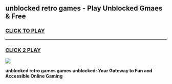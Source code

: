
## unblocked retro games - Play Unblocked Gmaes & Free
<h3>
<a href="https://news.freeplayer.one?title=unblocked_retro_games&ref=16F">CLICK TO PLAY</a></h3>
<hr>

<h3>
<a href="https://news.freeplayer.one?title=unblocked_retro_games&ref=16F">CLICK 2 PLAY</a>
  
</h3>

<a href="https://news.freeplayer.one?title=unblocked_retro_games&ref=16F/"><img src="https://clearcache.store/games.png"></a>


**unblocked retro games games unblocked: Your Gateway to Fun and Accessible Online Gaming**
